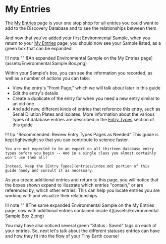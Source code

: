 # My Entries

The [My Entries](https://discovery.tinyearth.wisc.edu/my-entries/) page is your one stop shop for all entries you could want to add to the Discovery Database and to see the relationships between them.

And now that you've added your first Environmental Sample, when you return to your [My Entries](https://discovery.tinyearth.wisc.edu/my-entries/) page, you should now see your Sample listed, as a green box that can be expanded.

!!! note ""
    ![An expanded Environmental Sample on the My Entries page](assets/Environmental Sample Box.png)

Within your Sample's box, you can see the information you recorded, as well as a number of actions you can take:

- View the entry's "Front Page," which we will talk about later in this guide
- Edit the entry's details
- Create a duplicate of the entry for when you need a new entry similar to an old one
- And add new, different kinds of entries that reference this entry, such as Serial Dilution Plates and Isolates. More information about the various types of database entries are described in the [Entry Types](entries/index.md) section of this guide

!!! tip "Recommended: Review Entry Types Pages as Needed"
    This guide is kept lightweight so that you can contribute to science faster.

    You are not expected to be an expert on all thirteen database entry types before you begin -- And in a single class you almost certainly won't use them all!

    Instead, keep the [Entry Types](entries/index.md) portion of this guide handy and consult it as necessary.

As you create additional entries and return to this page, you will notice that the boxes shown expand to illustrate which entries "contain," or are referenced by, which other entries. This can help you locate entries you are working with and visualize their relationships.

!!! note ""
    ![The same expanded Environmental Sample on the My Entries page, now with additional entries contained inside it](assets/Environmental Sample Box 2.png)

You may have also noticed several green "Status : Saved" tags on each of your entries. So, next let's talk about the different statuses entries can have and how they fit into the flow of your Tiny Earth course!
